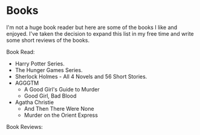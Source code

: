 # Books

I'm not a huge book reader but here are some of the books I like and enjoyed. I've taken the decision to expand this list in my free time and write some short reviews of the books.

Book Read:
- Harry Potter Series.
- The Hunger Games Series.
- Sherlock Holmes - All 4 Novels and 56 Short Stories.
- AGGGTM
	- A Good Girl's Guide to Murder
	- Good Girl, Bad Blood
- Agatha Christie
	- And Then There Were None
	- Murder on the Orient Express

Book Reviews:

